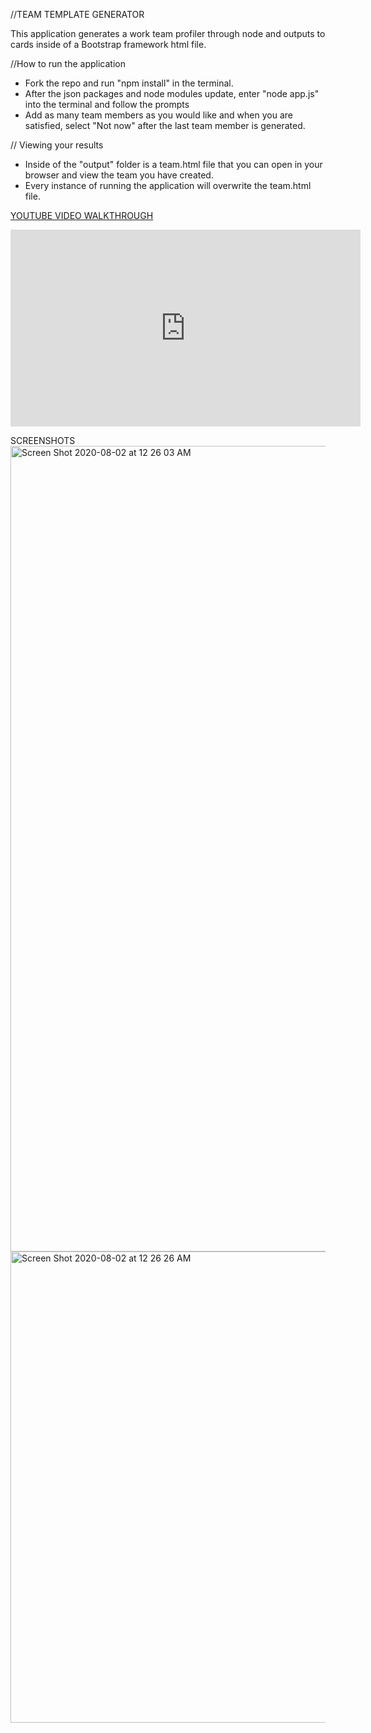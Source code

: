 //TEAM TEMPLATE GENERATOR

This application generates a work team profiler through node and outputs to cards inside of a Bootstrap framework html file.

//How to run the application

* Fork the repo and run "npm install" in the terminal.
* After the json packages and node modules update, enter "node app.js" into the terminal and follow the prompts
* Add as many team members as you would like and when you are satisfied, select "Not now" after the last team member is generated.

// Viewing your results
* Inside of the "output" folder is a team.html file that you can open in your browser and view the team you have created.
* Every instance of running the application will overwrite the team.html file.

<a href="https://www.youtube.com/watch?v=gCszsXV0F0U">YOUTUBE VIDEO WALKTHROUGH</a>
<iframe width="560" height="315" src="https://www.youtube.com/embed/gCszsXV0F0U" frameborder="0" allow="accelerometer; autoplay; encrypted-media; gyroscope; picture-in-picture" allowfullscreen></iframe>
            
SCREENSHOTS
<img width="1289" alt="Screen Shot 2020-08-02 at 12 26 03 AM" src="https://user-images.githubusercontent.com/64652517/89115546-79448b80-d457-11ea-9cfc-f0d8b3c17d09.png">
<img width="754" alt="Screen Shot 2020-08-02 at 12 26 26 AM" src="https://user-images.githubusercontent.com/64652517/89115547-79448b80-d457-11ea-9e20-e9abce023964.png">

